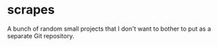 # scrapes
A bunch of random small projects that I don't want to bother to put as a separate Git repository.
